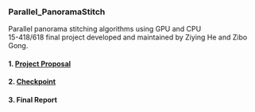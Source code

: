 ### Parallel_PanoramaStitch   
Parallel panorama stitching algorithms using GPU and CPU     
15-418/618 final project developed and maintained by Ziying He and Zibo Gong.
#### 1. [Project Proposal](https://zibog98.github.io/ParaPanoStitch/Project-Proposal.pdf)
#### 2. [Checkpoint](https://zibog98.github.io/ParaPanoStitch/Milestone-Report.pdf)
#### 3. Final Report
